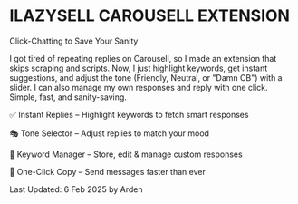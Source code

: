 # ILAZYSELL CAROUSELL EXTENSION

Click-Chatting to Save Your Sanity

I got tired of repeating replies on Carousell, so I made an extension that skips scraping and scripts. Now, I just highlight keywords, get instant suggestions, and adjust the tone (Friendly, Neutral, or "Damn CB") with a slider. I can also manage my own responses and reply with one click. Simple, fast, and sanity-saving.

✅ Instant Replies – Highlight keywords to fetch smart responses

🎭 Tone Selector – Adjust replies to match your mood

📂 Keyword Manager – Store, edit & manage custom responses

🔗 One-Click Copy – Send messages faster than ever

Last Updated: 6 Feb 2025 by Arden

